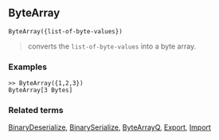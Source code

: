 ## ByteArray

```
ByteArray({list-of-byte-values})
```

> converts the `list-of-byte-values` into a byte array.
 
### Examples

```
>> ByteArray({1,2,3})
ByteArray[3 Bytes]
```


### Related terms 
[BinaryDeserialize](BinaryDeserialize.md), [BinarySerialize](BinarySerialize.md), [ByteArrayQ](ByteArrayQ.md), [Export](Export.md), [Import](Import.md)